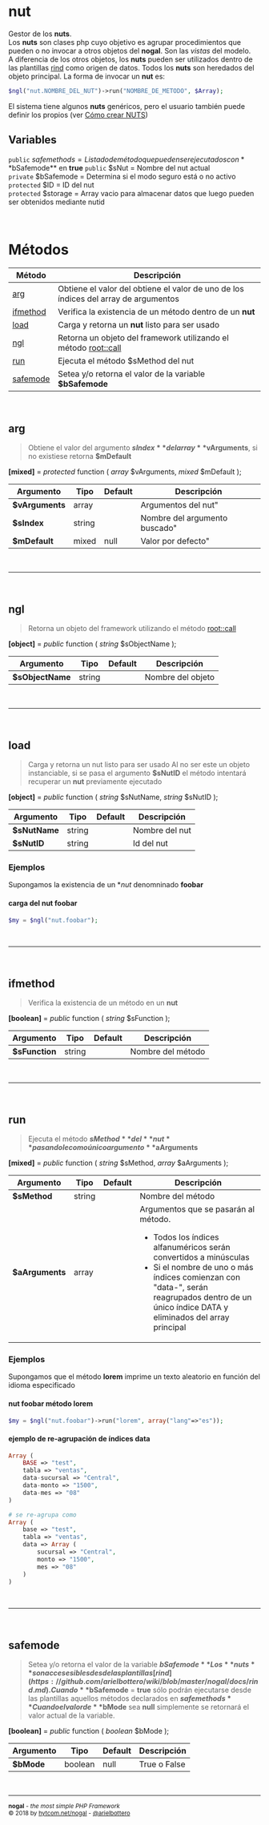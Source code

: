 # nut
Gestor de los **nuts**.<br />
Los **nuts** son clases php cuyo objetivo es agrupar procedimientos que pueden o no invocar a otros objetos del **nogal**. Son las *vistas* del modelo.<br />
A diferencia de los otros objetos, los **nuts** pueden ser utilizados dentro de las plantillas [rind](https://github.com/arielbottero/wiki/blob/master/nogal/docs/rind.md) como origen de datos.
Todos los **nuts** son heredados del objeto principal. La forma de invocar un **nut** es:
```php
$ngl("nut.NOMBRE_DEL_NUT")->run("NOMBRE_DE_METODO", $Array);
```
El sistema tiene algunos **nuts** genéricos, pero el usuario también puede definir los propios (ver [Cómo crear NUTS](https://github.com/arielbottero/wiki/blob/master/nogal/docs/nuts.md))
  
## Variables
`public` $safemethods = Listado de método que pueden ser ejecutados con **$bSafemode** en **true** 
`public` $sNut = Nombre del nut actual  
`private` $bSafemode = Determina si el modo seguro está o no activo  
`protected` $ID = ID del nut  
`protected` $storage = Array vacio para almacenar datos que luego pueden ser obtenidos mediante nutid  

  
&nbsp;

# Métodos
|Método|Descripción|
|---|---|
|[arg](#arg)|Obtiene el valor del obtiene el valor de uno de los índices del array de argumentos|
|[ifmethod](#ifmethod)|Verifica la existencia de un método dentro de un **nut**|
|[load](#load)|Carga y retorna un **nut** listo para ser usado|
|[ngl](#ngl)|Retorna un objeto del framework utilizando el método [root::call](https://github.com/arielbottero/wiki/blob/master/nogal/docs/root.md#call)|
|[run](#run)|Ejecuta el método $sMethod del nut|
|[safemode](#safemode)|Setea y/o retorna el valor de la variable **$bSafemode**|

&nbsp;

## arg
> Obtiene el valor del argumento **$sIndex** del array **$vArguments**, si no existiese retorna **$mDefault**  

**[mixed]** =  *protected* function ( *array* $vArguments, *mixed* $mDefault );  

|Argumento|Tipo|Default|Descripción|
|---|---|---|---|
|**$vArguments**|array||Argumentos del nut"|
|**$sIndex**|string||Nombre del argumento buscado"|
|**$mDefault**|mixed|null|Valor por defecto"|

&nbsp;
___
&nbsp;

## ngl
> Retorna un objeto del framework utilizando el método [root::call](https://github.com/arielbottero/wiki/blob/master/nogal/docs/root.md#call)

**[object]** =  *public* function ( *string* $sObjectName );  

|Argumento|Tipo|Default|Descripción|
|---|---|---|---|
|**$sObjectName**|string||Nombre del objeto|

&nbsp;
___
&nbsp;

## load
> Carga y retorna un nut listo para ser usado
> Al no ser este un objeto instanciable, si se pasa el argumento **$sNutID** el método intentará recuperar un **nut** previamente ejecutado

**[object]** =  *public* function ( *string* $sNutName, *string* $sNutID );  

|Argumento|Tipo|Default|Descripción|
|---|---|---|---|
|**$sNutName**|string||Nombre del nut|
|**$sNutID**|string||Id del nut|
### Ejemplos
Supongamos la existencia de un **nut* denomninado **foobar**
#### carga del nut foobar
```php
$my = $ngl("nut.foobar");
```

&nbsp;
___
&nbsp;

## ifmethod
> Verifica la existencia de un método en un **nut** 

**[boolean]** =  *public* function ( *string* $sFunction );  

|Argumento|Tipo|Default|Descripción|
|---|---|---|---|
|**$sFunction**|string||Nombre del método|

&nbsp;
___
&nbsp;

## run
> Ejecuta el método **$sMethod** del **nut** pasandole como único argumento **$aArguments**

**[mixed]** =  *public* function ( *string* $sMethod, *array* $aArguments );  

|Argumento|Tipo|Default|Descripción|
|---|---|---|---|
|**$sMethod**|string||Nombre del método|
|**$aArguments**|array||Argumentos que se pasarán al método.<ul><li>Todos los índices alfanuméricos serán convertidos a minúsculas</li><li>Si el nombre de uno o más índices comienzan con "data-", serán reagrupados dentro de un único índice DATA y eliminados del array principal</li></ul>|
### Ejemplos
Supongamos que el método **lorem** imprime un texto aleatorio en función del idioma especificado
#### nut foobar método lorem
```php
$my = $ngl("nut.foobar")->run("lorem", array("lang"=>"es"));
```
#### ejemplo de re-agrupación de índices data
```php
Array (
	BASE => "test",
	tabla => "ventas",
	data-sucursal => "Central",
	data-monto => "1500",
	data-mes => "08"
)

# se re-agrupa como
Array (
	base => "test",
	tabla => "ventas",
	data => Array (
		sucursal => "Central",
		monto => "1500",
		mes => "08"
	)
)
```

&nbsp;
___
&nbsp;

## safemode
> Setea y/o retorna el valor de la variable **$bSafemode**
> Los **nuts** son accesesibles desde las plantillas [rind](https://github.com/arielbottero/wiki/blob/master/nogal/docs/rind.md). Cuando **$bSafemode** = **true** sólo podrán ejecutarse desde las plantillas aquellos métodos declarados en **$safemethods**
> Cuando el valor de **$bMode** sea **null** simplemente se retornará el valor actual de la variable.

**[boolean]** =  *public* function ( *boolean* $bMode );  

|Argumento|Tipo|Default|Descripción|
|---|---|---|---|
|**$bMode**|boolean|null|True o False|

&nbsp;
___
<sub><b>nogal</b> - <em>the most simple PHP Framework</em></sub><br />
<sup>&copy; 2018 by <a href="http://hytcom.net/nogal">hytcom.net/nogal</a> - <a href="https://github.com/arielbottero">@arielbottero</a></sup><br />